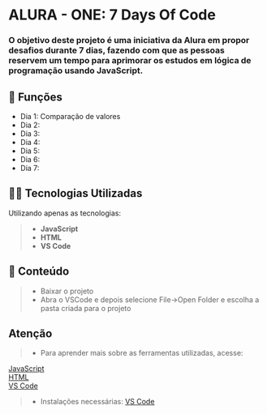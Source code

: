 <h1>ALURA - ONE: 7 Days Of Code</h1>

<h3>O objetivo deste projeto é uma iniciativa da Alura em propor desafios durante 7 dias, fazendo com que as pessoas reservem um tempo para aprimorar os estudos em lógica de programação usando JavaScript.</h3>

## 🔧 Funções

- Dia 1: Comparação de valores
- Dia 2:
- Dia 3:
- Dia 4:
- Dia 5:
- Dia 6:
- Dia 7:

## 👨‍💻 Tecnologias Utilizadas

Utilizando apenas as tecnologias:
> - **JavaScript**
> - **HTML**
> - **VS Code**

## 📜 Conteúdo

> - Baixar o projeto
> - Abra o VSCode e depois selecione File->Open Folder e escolha a pasta criada para o projeto

## Atenção ##

> - Para aprender mais sobre as ferramentas utilizadas, acesse:

<a href = "https://developer.mozilla.org/en-US/docs/Web/JavaScript">JavaScript</a></br>
<a href = "https://developer.mozilla.org/en-US/docs/Web/HTML">HTML</a></br>
<a href = "https://code.visualstudio.com/docs/getstarted/getting-started">VS Code</a></br>

> - Instalações necessárias:
<a href = "https://code.visualstudio.com/download">VS Code</a>